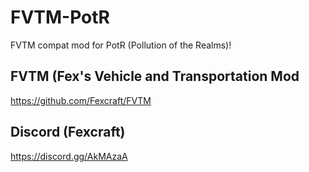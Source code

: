 # FVTM-PotR
FVTM compat mod for PotR (Pollution of the Realms)!

## FVTM (Fex's Vehicle and Transportation Mod
https://github.com/Fexcraft/FVTM

## Discord (Fexcraft)
https://discord.gg/AkMAzaA
